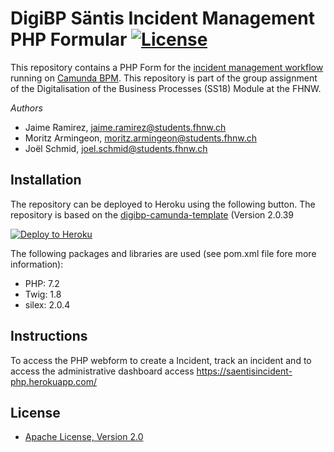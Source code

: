 # DigiBP Säntis Incident Management PHP Formular [![License](http://img.shields.io/:license-apache-blue.svg)](http://www.apache.org/licenses/LICENSE-2.0.html)
This repository contains a PHP Form for the [incident management workflow](https://github.com/DigiBP/digibp-saentis) running on [Camunda BPM](https://docs.camunda.org). This repository is part of the group assignment of the Digitalisation of the Business Processes (SS18) Module at the FHNW.

*Authors*
* Jaime Ramirez, [jaime.ramirez@students.fhnw.ch](mailto:jaime.ramirez@students.fhnw.ch)
* Moritz Armingeon, [moritz.armingeon@students.fhnw.ch](mailto:moritz.armingeon@students.fhnw.ch)
* Joël Schmid, [joel.schmid@students.fhnw.ch](mailto:joel.schmid@students.fhnw.ch)

## Installation
The repository can be deployed to Heroku using the following button. The repository is based on the [digibp-camunda-template](https://github.com/DigiBP/digibp-camunda-template) (Version 2.0.39

[![Deploy to Heroku](https://www.herokucdn.com/deploy/button.png)](https://heroku.com/deploy)

The following packages and libraries are used (see pom.xml file fore more information):
- PHP: 7.2
- Twig: 1.8
- silex: 2.0.4

## Instructions
To access the PHP webform to create a Incident, track an incident and to access the administrative dashboard access https://saentisincident-php.herokuapp.com/

## License

- [Apache License, Version 2.0](https://github.com/DigiBP/digibp-archetype-camunda-boot/blob/master/LICENSE)


